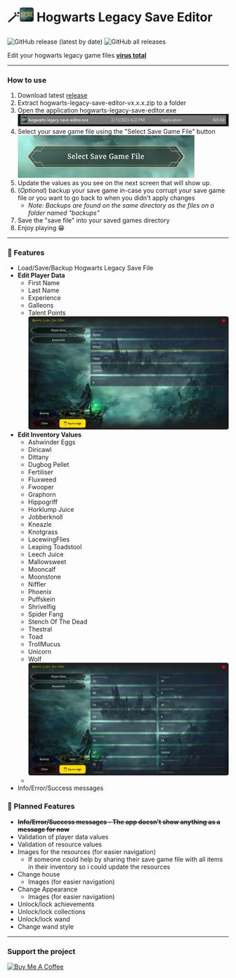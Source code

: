 # 🪄![icon.png](icon.png) Hogwarts Legacy Save Editor
![GitHub release (latest by date)](https://img.shields.io/github/v/release/jianastrero/hogwarts-legacy-save-editor)
![GitHub all releases](https://img.shields.io/github/downloads/jianastrero/hogwarts-legacy-save-editor/total)

Edit your hogwarts legacy game files
[**virus total**](https://www.virustotal.com/gui/file/30bc02069c7a29415a4ab52820cffc2677667f2d590157fddf81c8318af90330/detection)

---

### How to use

1. Download latest [release](https://github.com/jianastrero/hogwarts-legacy-save-editor/releases)
2. Extract hogwarts-legacy-save-editor-vx.x.x.zip to a folder
3. Open the application hogwarts-legacy-save-editor.exe
   ![hogwarts-legacy-save-editor.exe](screenshots/application-on-folder.png)
4. Select your save game file using the "Select Save Game File" button
   ![image.png](screenshots/select-game-save-file.png)
5. Update the values as you see on the next screen that will show up.
6. (*Optional*) backup your save game in-case you corrupt your save game file or you want to go back to when you didn't apply changes
   * *Note: Backups are found on the same directory as the files on a folder named "backups"*
7. Save the "save file" into your saved games directory
8. Enjoy playing 😁

---

### 🚀 Features
* Load/Save/Backup Hogwarts Legacy Save File
* **Edit Player Data**
  * First Name
  * Last Name
  * Experience
  * Galleons
  * Talent Points
    ![personal_data_screen.png](screenshots/personal_data_screen.png)
* **Edit Inventory Values**
  * Ashwinder Eggs
  * Diricawl
  * Dittany
  * Dugbog Pellet
  * Fertiliser
  * Fluxweed
  * Fwooper
  * Graphorn
  * Hippogriff
  * Horklump Juice
  * Jobberknoll
  * Kneazle
  * Knotgrass
  * LacewingFlies
  * Leaping Toadstool
  * Leech Juice
  * Mallowsweet
  * Mooncalf
  * Moonstone
  * Niffler
  * Phoenix
  * Puffskein
  * Shrivelfig
  * Spider Fang
  * Stench Of The Dead
  * Thestral
  * Toad
  * TrollMucus
  * Unicorn
  * Wolf
    ![resources_screen.png](screenshots/resources_screen.png)
  *
* Info/Error/Success messages

### 🔮 Planned Features
* ~~**Info/Error/Success messages - The app doesn't show anything as a message for now**~~
* Validation of player data values
* Validation of resource values
* Images for the resources (for easier navigation)
  * If someone could help by sharing their save game file with all items in their inventory so i could update the resources
* Change house
  * Images (for easier navigation)
* Change Appearance
  * Images (for easier navigation)
* Unlock/lock achievements
* Unlock/lock collections
* Unlock/lock wand
* Change wand style

---

### Support the project
<a href="https://www.buymeacoffee.com/jianastrero" target="_blank"><img src="https://cdn.buymeacoffee.com/buttons/v2/default-yellow.png" alt="Buy Me A Coffee" style="height: 60px !important;width: 217px !important;" ></a>
